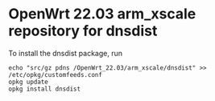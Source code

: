 OpenWrt 22.03 arm_xscale repository for dnsdist
========

To install the dnsdist package, run

```
echo "src/gz pdns /OpenWrt_22.03/arm_xscale/dnsdist" >> /etc/opkg/customfeeds.conf
opkg update
opkg install dnsdist
```
